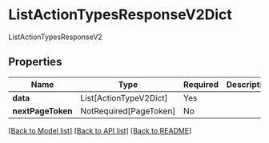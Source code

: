 # ListActionTypesResponseV2Dict

ListActionTypesResponseV2

## Properties
| Name | Type | Required | Description |
| ------------ | ------------- | ------------- | ------------- |
**data** | List[ActionTypeV2Dict] | Yes |  |
**nextPageToken** | NotRequired[PageToken] | No |  |


[[Back to Model list]](../../README.md#documentation-for-models) [[Back to API list]](../../README.md#documentation-for-api-endpoints) [[Back to README]](../../README.md)
